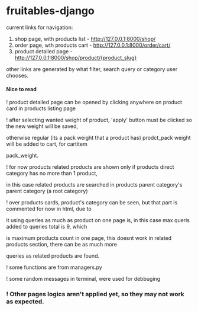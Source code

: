 # fruitables-django

current links for navigation:

1. shop page, with products list - http://127.0.0.1:8000/shop/
2. order page, wth products cart - http://127.0.0.1:8000/order/cart/
3. product detailed page - http://127.0.0.1:8000/shop/product/{product_slug}

other links are generated by what filter, search query or category user chooses.

#### Nice to read

! product detailed page can be opened by clicking anywhere on product card in products listing page

! after selecting wanted weight of product, 'apply' button must be clicked so the new weight will be saved,

otherwise regular (its a pack weight that a product has) prodct_pack weight will be added to cart, for cartitem 

pack_weight.

! for now products related products are shown only if products direct category has no more than 1 product, 

in this case related products are searched in products parent category's parent category (a root category)


! over products cards, product's category can be seen, but that part is commented for now in html, due to

it using queries as much as product on one page is, in this case max queris added to queries total is 9, which

is maximum products count in one page, this doesnt work in related products section, there can be as much more 

queries as related products are found.


! some functions are from managers.py

! some random messages in terminal, were used for debbuging


### ! Other pages logics aren't applied yet, so they may not work as expected.
